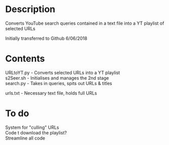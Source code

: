 # Description
Converts YouTube search queries contained in a text file into a YT playlist of selected URLs

Initially transferred to Github 6/06/2018


# Contents
URLtoYT.py - Converts selected URLs into a YT playlist  
s2Seer.sh - Initialises and manages the 2nd stage  
search.py - Takes in queries, spits out URLs & titles  

urls.txt - Necessary text file, holds full URLs

# To do
System for "culling" URLs  
Code t download the playlist?  
Streamline all code  

